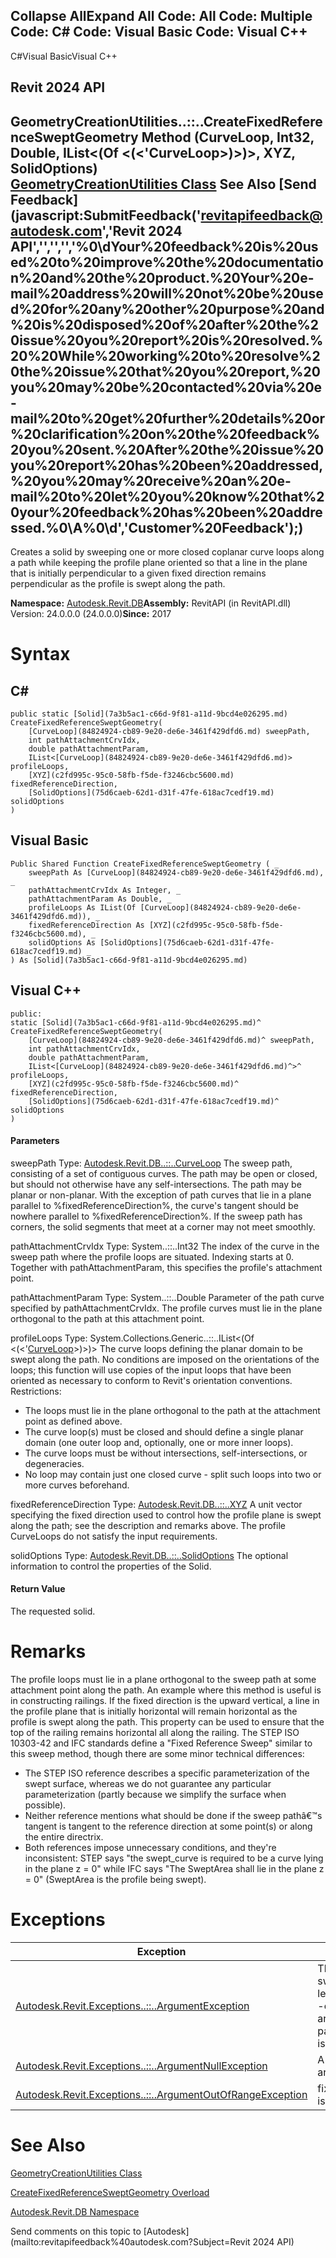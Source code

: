 ﻿

Collapse AllExpand All Code: All Code: Multiple Code: C# Code: Visual Basic Code: Visual C++   
---  
  
C#Visual BasicVisual C++

Revit 2024 API  
---  
GeometryCreationUtilities..::..CreateFixedReferenceSweptGeometry Method (CurveLoop, Int32, Double, IList<(Of <(<'CurveLoop>)>)>, XYZ, SolidOptions)  
[GeometryCreationUtilities Class](e829700d-48ff-0914-b288-5ceb93d8ee86.md) See Also [Send Feedback](javascript:SubmitFeedback\('revitapifeedback@autodesk.com','Revit 2024 API','','','','%0\\dYour%20feedback%20is%20used%20to%20improve%20the%20documentation%20and%20the%20product.%20Your%20e-mail%20address%20will%20not%20be%20used%20for%20any%20other%20purpose%20and%20is%20disposed%20of%20after%20the%20issue%20you%20report%20is%20resolved.%20%20While%20working%20to%20resolve%20the%20issue%20that%20you%20report,%20you%20may%20be%20contacted%20via%20e-mail%20to%20get%20further%20details%20or%20clarification%20on%20the%20feedback%20you%20sent.%20After%20the%20issue%20you%20report%20has%20been%20addressed,%20you%20may%20receive%20an%20e-mail%20to%20let%20you%20know%20that%20your%20feedback%20has%20been%20addressed.%0\\A%0\\d','Customer%20Feedback'\);)  
---  
  
Creates a solid by sweeping one or more closed coplanar curve loops along a path while keeping the profile plane oriented so that a line in the plane that is initially perpendicular to a given fixed direction remains perpendicular as the profile is swept along the path. 

**Namespace:** [Autodesk.Revit.DB](87546ba7-461b-c646-cbb1-2cb8f5bff8b2.md)**Assembly:** RevitAPI (in RevitAPI.dll) Version: 24.0.0.0 (24.0.0.0)**Since:** 2017 

# Syntax

C#  
---  
      
    
    public static [Solid](7a3b5ac1-c66d-9f81-a11d-9bcd4e026295.md) CreateFixedReferenceSweptGeometry(
    	[CurveLoop](84824924-cb89-9e20-de6e-3461f429dfd6.md) sweepPath,
    	int pathAttachmentCrvIdx,
    	double pathAttachmentParam,
    	IList<[CurveLoop](84824924-cb89-9e20-de6e-3461f429dfd6.md)> profileLoops,
    	[XYZ](c2fd995c-95c0-58fb-f5de-f3246cbc5600.md) fixedReferenceDirection,
    	[SolidOptions](75d6caeb-62d1-d31f-47fe-618ac7cedf19.md) solidOptions
    )  
  
Visual Basic  
---  
      
    
    Public Shared Function CreateFixedReferenceSweptGeometry ( _
    	sweepPath As [CurveLoop](84824924-cb89-9e20-de6e-3461f429dfd6.md), _
    	pathAttachmentCrvIdx As Integer, _
    	pathAttachmentParam As Double, _
    	profileLoops As IList(Of [CurveLoop](84824924-cb89-9e20-de6e-3461f429dfd6.md)), _
    	fixedReferenceDirection As [XYZ](c2fd995c-95c0-58fb-f5de-f3246cbc5600.md), _
    	solidOptions As [SolidOptions](75d6caeb-62d1-d31f-47fe-618ac7cedf19.md) _
    ) As [Solid](7a3b5ac1-c66d-9f81-a11d-9bcd4e026295.md)  
  
Visual C++  
---  
      
    
    public:
    static [Solid](7a3b5ac1-c66d-9f81-a11d-9bcd4e026295.md)^ CreateFixedReferenceSweptGeometry(
    	[CurveLoop](84824924-cb89-9e20-de6e-3461f429dfd6.md)^ sweepPath, 
    	int pathAttachmentCrvIdx, 
    	double pathAttachmentParam, 
    	IList<[CurveLoop](84824924-cb89-9e20-de6e-3461f429dfd6.md)^>^ profileLoops, 
    	[XYZ](c2fd995c-95c0-58fb-f5de-f3246cbc5600.md)^ fixedReferenceDirection, 
    	[SolidOptions](75d6caeb-62d1-d31f-47fe-618ac7cedf19.md)^ solidOptions
    )  
  
#### Parameters

sweepPath
    Type: [Autodesk.Revit.DB..::..CurveLoop](84824924-cb89-9e20-de6e-3461f429dfd6.md) The sweep path, consisting of a set of contiguous curves. The path may be open or closed, but should not otherwise have any self-intersections. The path may be planar or non-planar. With the exception of path curves that lie in a plane parallel to %fixedReferenceDirection%, the curve's tangent should be nowhere parallel to %fixedReferenceDirection%. If the sweep path has corners, the solid segments that meet at a corner may not meet smoothly. 

pathAttachmentCrvIdx
    Type: System..::..Int32 The index of the curve in the sweep path where the profile loops are situated. Indexing starts at 0. Together with pathAttachmentParam, this specifies the profile's attachment point. 

pathAttachmentParam
    Type: System..::..Double Parameter of the path curve specified by pathAttachmentCrvIdx. The profile curves must lie in the plane orthogonal to the path at this attachment point. 

profileLoops
    Type: System.Collections.Generic..::..IList<(Of <(<'[CurveLoop](84824924-cb89-9e20-de6e-3461f429dfd6.md)>)>)> The curve loops defining the planar domain to be swept along the path. No conditions are imposed on the orientations of the loops; this function will use copies of the input loops that have been oriented as necessary to conform to Revit's orientation conventions. Restrictions: 

  * The loops must lie in the plane orthogonal to the path at the attachment point as defined above. 
  * The curve loop(s) must be closed and should define a single planar domain (one outer loop and, optionally, one or more inner loops). 
  * The curve loops must be without intersections, self-intersections, or degeneracies. 
  * No loop may contain just one closed curve - split such loops into two or more curves beforehand. 



fixedReferenceDirection
    Type: [Autodesk.Revit.DB..::..XYZ](c2fd995c-95c0-58fb-f5de-f3246cbc5600.md) A unit vector specifying the fixed direction used to control how the profile plane is swept along the path; see the description and remarks above. The profile CurveLoops do not satisfy the input requirements. 

solidOptions
    Type: [Autodesk.Revit.DB..::..SolidOptions](75d6caeb-62d1-d31f-47fe-618ac7cedf19.md) The optional information to control the properties of the Solid. 

#### Return Value

The requested solid. 

# Remarks

The profile loops must lie in a plane orthogonal to the sweep path at some attachment point along the path. An example where this method is useful is in constructing railings. If the fixed direction is the upward vertical, a line in the profile plane that is initially horizontal will remain horizontal as the profile is swept along the path. This property can be used to ensure that the top of the railing remains horizontal all along the railing. The STEP ISO 10303-42 and IFC standards define a "Fixed Reference Sweep" similar to this sweep method, though there are some minor technical differences: 

  * The STEP ISO reference describes a specific parameterization of the swept surface, whereas we do not guarantee any particular parameterization (partly because we simplify the surface when possible).
  * Neither reference mentions what should be done if the sweep pathâ€™s tangent is tangent to the reference direction at some point(s) or along the entire directrix.
  * Both references impose unnecessary conditions, and they're inconsistent: STEP says "the swept_curve is required to be a curve lying in the plane z = 0" while IFC says "The SweptArea shall lie in the plane z = 0" (SweptArea is the profile being swept).



# Exceptions

| Exception | Condition |
| --- | --- |
| [Autodesk.Revit.Exceptions..::..ArgumentException](2e6e4206-97a8-dd4b-df5d-4269f4bb6088.md) | The input argument sweepPath should at least contain one curve. -or- The input argument pathAttachmentCrvIdx is not valid. -or- |
| [Autodesk.Revit.Exceptions..::..ArgumentNullException](631e1424-60f4-929b-4e52-dda9dcd26316.md) | A non-optional argument was null |
| [Autodesk.Revit.Exceptions..::..ArgumentOutOfRangeException](60f148c9-ece0-a6bb-4e12-bb4a9c8c8a24.md) | fixedReferenceDirection is not length 1.0. |
  
# See Also

[GeometryCreationUtilities Class](e829700d-48ff-0914-b288-5ceb93d8ee86.md)

[CreateFixedReferenceSweptGeometry Overload](ec46c241-cb1a-2e5b-d834-fca5e1047ffa.md)

[Autodesk.Revit.DB Namespace](87546ba7-461b-c646-cbb1-2cb8f5bff8b2.md)

Send comments on this topic to [Autodesk](mailto:revitapifeedback%40autodesk.com?Subject=Revit 2024 API)